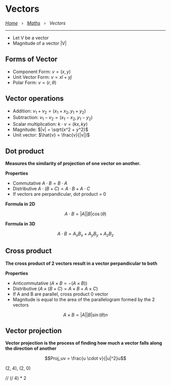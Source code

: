 # Vectors

*[Home](../README.md)* &nbsp; › &nbsp; 
*[Maths](./maths.md)* &nbsp; › &nbsp; 
*Vectors*

---

- Let V be a vector
- Magnitude of a vector |V|


## Forms of Vector

- Component Form: $v = (x, y)$
- Unit Vector Form: $v = xî + yĵ$
- Polar Form: $v = (r, \theta)$

## Vector operations

- Addition: $v_1 + v_2 = (x_1 + x_2, y_1 + y_2)$
- Subtraction: $v_1 - v_2 = (x_1 - x_2, y_1 - y_2)$
- Scalar multiplication: $k \cdot v = (kx, ky)$
- Magnitude: $|v| = \sqrt{x^2 + y^2}$
- Unit vector: $\hat{v} = \frac{v}{|v|}$

## Dot product

**Measures the similarity of projection of one vector on another.**

**Properties**
- Commutative $A \cdot B = B \cdot A$
- Distributive $A \cdot (B + C) = A \cdot B + A \cdot C$
- If vectors are perpandicular, dot product = 0

**Formula in 2D**
```math
A \cdot B = |A||B|\cos(\theta)
```

**Formula in 3D**
```math
A \cdot B = A_xB_x + A_yB_y + A_zB_z
```

## Cross product

**The cross product of 2 vectors result in a vector perpandicular to both**

**Properties**
- Anticommutative ($A \times B = -(A \times B)$)
- Distributive ($A \times (B + C) = A \times B + A \times C$)
- If A and B are parallel, cross product 0 vector
- Magnitude is equal to the area of the parallelogram formed by the 2 vectors 

```math
A \times B = |A||B|\sin(\theta)n
```

## Vector projection

**Vector projection is the process of finding how much a vector falls along the direction of another**

```math
Proj_uv = \frac{u \cdot v}{|u|^2}u
```

(2, 4), (2, 0)

// (/ 4) * 2
